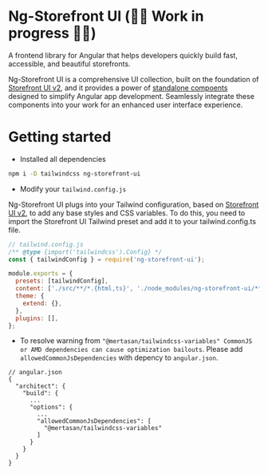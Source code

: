 # Ng-Storefront UI (🚧🚨 Work in progress 🚨🚧)

A frontend library for Angular that helps developers quickly build fast, accessible, and beautiful storefronts.

Ng-Storefront UI is a comprehensive UI collection, built on the foundation of [Storefront UI v2](https://docs.storefrontui.io/v2/), and it provides a power of [standalone compoents](https://angular.io/guide/standalone-components) designed to simplify Angular app development. Seamlessly integrate these components into your work for an enhanced user interface experience.

# Getting started

- Installed all dependencies

```sh
npm i -D tailwindcss ng-storefront-ui
```

- Modify your `tailwind.config.js`

Ng-Storefront UI plugs into your Tailwind configuration, based on [Storefront UI v2](https://docs.storefrontui.io/v2/), to add any base styles and CSS variables. To do this, you need to import the Storefront UI Tailwind preset and add it to your tailwind.config.ts file.

```js
// tailwind.config.js
/** @type {import('tailwindcss').Config} */
const { tailwindConfig } = require('ng-storefront-ui');

module.exports = {
  presets: [tailwindConfig],
  content: ['./src/**/*.{html,ts}', './node_modules/ng-storefront-ui/**/*.{js,mjs}'],
  theme: {
    extend: {},
  },
  plugins: [],
};
```

- To resolve warning from `"@mertasan/tailwindcss-variables" CommonJS or AMD dependencies can cause optimization bailouts`. Please add `allowedCommonJsDependencies` with depency to `angular.json`.

```
// angular.json
{
  "architect": {
    "build": {
      ...
      "options": {
        ...
        "allowedCommonJsDependencies": [
          "@mertasan/tailwindcss-variables"
        ]
      }
    }
  }
}
```
